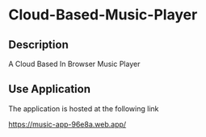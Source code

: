 # Cloud-Based-Music-Player


## Description
A Cloud Based In Browser Music Player

## Use Application
The application is hosted at the following link

https://music-app-96e8a.web.app/
